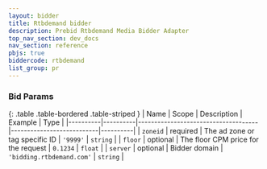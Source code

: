 ```yaml
---
layout: bidder
title: Rtbdemand bidder
description: Prebid Rtbdemand Media Bidder Adapter
top_nav_section: dev_docs
nav_section: reference
pbjs: true
biddercode: rtbdemand
list_group: pr
---
```


### Bid Params

{: .table .table-bordered .table-striped }
| Name     | Scope    | Description                         | Example                   | Type     |
|----------|----------|-------------------------------------|---------------------------|----------|
| `zoneid` | required | The ad zone or tag specific ID      | `'9999'`                  | `string` |
| `floor`  | optional | The floor CPM price for the request | `0.1234`                  | `float`  |
| `server` | optional | Bidder domain                       | `'bidding.rtbdemand.com'` | `string` |
